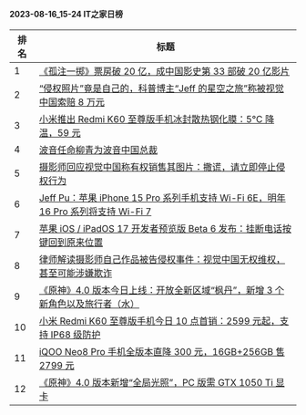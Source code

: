 #### 2023-08-16_15-24  IT之家日榜

| 排名 | 标题|
| --- | ---|
| 1 | [《孤注一掷》票房破 20 亿，成中国影史第 33 部破 20 亿影片](https://www.ithome.com/0/712/598.htm) |
| 2 | [“侵权照片”竟是自己的，科普博主“Jeff 的星空之旅”称被视觉中国索赔 8 万元](https://www.ithome.com/0/712/570.htm) |
| 3 | [小米推出 Redmi K60 至尊版手机冰封散热钢化膜：5℃ 降温，59 元](https://www.ithome.com/0/712/592.htm) |
| 4 | [波音任命柳青为波音中国总裁](https://www.ithome.com/0/712/710.htm) |
| 5 | [摄影师回应视觉中国称有权销售其图片：撒谎，请立即停止侵权行为](https://www.ithome.com/0/712/670.htm) |
| 6 | [Jeff Pu：苹果 iPhone 15 Pro 系列手机支持 Wi-Fi 6E，明年 16 Pro 系列将支持 Wi-Fi 7](https://www.ithome.com/0/712/619.htm) |
| 7 | [苹果 iOS / iPadOS 17 开发者预览版 Beta 6 发布：挂断电话按键回到原来位置](https://www.ithome.com/0/712/620.htm) |
| 8 | [律师解读摄影师自己作品被告侵权事件：视觉中国无权维权，甚至可能涉嫌欺诈](https://www.ithome.com/0/712/711.htm) |
| 9 | [《原神》4.0 版本今日上线：开放全新区域“枫丹”，新增 3 个新角色以及旅行者（水）](https://www.ithome.com/0/712/636.htm) |
| 10 | [小米 Redmi K60 至尊版手机今日 10 点首销：2599 元起，支持 IP68 级防护](https://www.ithome.com/0/712/657.htm) |
| 11 | [iQOO Neo8 Pro 手机全版本直降 300 元，16GB+256GB 售 2799 元](https://www.ithome.com/0/712/508.htm) |
| 12 | [《原神》4.0 版本新增“全局光照”，PC 版需 GTX 1050 Ti 显卡](https://www.ithome.com/0/712/669.htm) |
